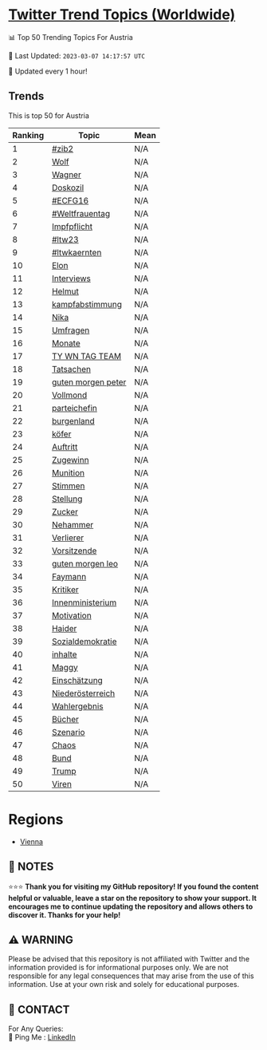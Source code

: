 [Twitter Trend Topics (Worldwide)](https://github.com/ErcinDedeoglu/Twitter-Trend-Topics)
==========


📊 Top 50 Trending Topics For Austria

📆 Last Updated: `2023-03-07 14:17:57 UTC`

🔧 Updated every 1 hour!


## Trends

This is top 50 for Austria

| Ranking | Topic | Mean |
| ------- | ------------ | ------------ |
| 1 | [#zib2](http://twitter.com/search?q=%23zib2) | N/A |
| 2 | [Wolf](http://twitter.com/search?q=Wolf) | N/A |
| 3 | [Wagner](http://twitter.com/search?q=Wagner) | N/A |
| 4 | [Doskozil](http://twitter.com/search?q=Doskozil) | N/A |
| 5 | [#ECFG16](http://twitter.com/search?q=%23ECFG16) | N/A |
| 6 | [#Weltfrauentag](http://twitter.com/search?q=%23Weltfrauentag) | N/A |
| 7 | [Impfpflicht](http://twitter.com/search?q=Impfpflicht) | N/A |
| 8 | [#ltw23](http://twitter.com/search?q=%23ltw23) | N/A |
| 9 | [#ltwkaernten](http://twitter.com/search?q=%23ltwkaernten) | N/A |
| 10 | [Elon](http://twitter.com/search?q=Elon) | N/A |
| 11 | [Interviews](http://twitter.com/search?q=Interviews) | N/A |
| 12 | [Helmut](http://twitter.com/search?q=Helmut) | N/A |
| 13 | [kampfabstimmung](http://twitter.com/search?q=kampfabstimmung) | N/A |
| 14 | [Nika](http://twitter.com/search?q=Nika) | N/A |
| 15 | [Umfragen](http://twitter.com/search?q=Umfragen) | N/A |
| 16 | [Monate](http://twitter.com/search?q=Monate) | N/A |
| 17 | [TY WN TAG TEAM](http://twitter.com/search?q=TY+WN+TAG+TEAM) | N/A |
| 18 | [Tatsachen](http://twitter.com/search?q=Tatsachen) | N/A |
| 19 | [guten morgen peter](http://twitter.com/search?q=guten+morgen+peter) | N/A |
| 20 | [Vollmond](http://twitter.com/search?q=Vollmond) | N/A |
| 21 | [parteichefin](http://twitter.com/search?q=parteichefin) | N/A |
| 22 | [burgenland](http://twitter.com/search?q=burgenland) | N/A |
| 23 | [köfer](http://twitter.com/search?q=k%c3%b6fer) | N/A |
| 24 | [Auftritt](http://twitter.com/search?q=Auftritt) | N/A |
| 25 | [Zugewinn](http://twitter.com/search?q=Zugewinn) | N/A |
| 26 | [Munition](http://twitter.com/search?q=Munition) | N/A |
| 27 | [Stimmen](http://twitter.com/search?q=Stimmen) | N/A |
| 28 | [Stellung](http://twitter.com/search?q=Stellung) | N/A |
| 29 | [Zucker](http://twitter.com/search?q=Zucker) | N/A |
| 30 | [Nehammer](http://twitter.com/search?q=Nehammer) | N/A |
| 31 | [Verlierer](http://twitter.com/search?q=Verlierer) | N/A |
| 32 | [Vorsitzende](http://twitter.com/search?q=Vorsitzende) | N/A |
| 33 | [guten morgen leo](http://twitter.com/search?q=guten+morgen+leo) | N/A |
| 34 | [Faymann](http://twitter.com/search?q=Faymann) | N/A |
| 35 | [Kritiker](http://twitter.com/search?q=Kritiker) | N/A |
| 36 | [Innenministerium](http://twitter.com/search?q=Innenministerium) | N/A |
| 37 | [Motivation](http://twitter.com/search?q=Motivation) | N/A |
| 38 | [Haider](http://twitter.com/search?q=Haider) | N/A |
| 39 | [Sozialdemokratie](http://twitter.com/search?q=Sozialdemokratie) | N/A |
| 40 | [inhalte](http://twitter.com/search?q=inhalte) | N/A |
| 41 | [Maggy](http://twitter.com/search?q=Maggy) | N/A |
| 42 | [Einschätzung](http://twitter.com/search?q=Einsch%c3%a4tzung) | N/A |
| 43 | [Niederösterreich](http://twitter.com/search?q=Nieder%c3%b6sterreich) | N/A |
| 44 | [Wahlergebnis](http://twitter.com/search?q=Wahlergebnis) | N/A |
| 45 | [Bücher](http://twitter.com/search?q=B%c3%bccher) | N/A |
| 46 | [Szenario](http://twitter.com/search?q=Szenario) | N/A |
| 47 | [Chaos](http://twitter.com/search?q=Chaos) | N/A |
| 48 | [Bund](http://twitter.com/search?q=Bund) | N/A |
| 49 | [Trump](http://twitter.com/search?q=Trump) | N/A |
| 50 | [Viren](http://twitter.com/search?q=Viren) | N/A |



# Regions

* [Vienna](</Austria/Vienna.md>)



## 📝 NOTES

⭐⭐⭐ **Thank you for visiting my GitHub repository! If you found the content helpful or valuable, leave a star on the repository to show your support. It encourages me to continue updating the repository and allows others to discover it. Thanks for your help!**


## ⚠️ WARNING

Please be advised that this repository is not affiliated with Twitter and the information provided is for informational purposes only. We are not responsible for any legal consequences that may arise from the use of this information. Use at your own risk and solely for educational purposes.


## 📨 CONTACT

 For Any Queries:  
            🏓 Ping Me : [LinkedIn](https://www.linkedin.com/in/ercindedeoglu/)
